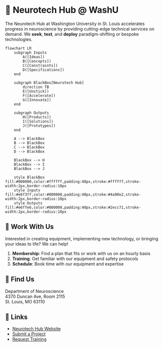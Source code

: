 # 🧠 Neurotech Hub @ WashU

The Neurotech Hub at Washington University in St. Louis accelerates progress in neuroscience by providing cutting-edge technical services on demand. We **seek**, **test**, and **deploy** paradigm-shifting or bespoke technologies.

```mermaid
flowchart LR
    subgraph Inputs
        A([Ideas])
        B([Concepts])
        C([Constraints])
        D([Specifications])
    end
    
    subgraph BlackBox[Neurotech Hub]
        direction TB
        E([Unstick])
        F([Accelerate])
        G([Innovate])
    end
    
    subgraph Outputs
        H([Products])
        I([Solutions])
        J([Prototypes])
    end
    
    A --> BlackBox
    B --> BlackBox
    C --> BlackBox
    D --> BlackBox
    
    BlackBox --> H
    BlackBox --> I
    BlackBox --> J

    style BlackBox fill:#000000,color:#ffffff,padding:40px,stroke:#ffffff,stroke-width:2px,border-radius:10px
    style Inputs fill:#e6f3ff,color:#000000,padding:40px,stroke:#4a90e2,stroke-width:2px,border-radius:10px
    style Outputs fill:#e6ffe6,color:#000000,padding:40px,stroke:#2ecc71,stroke-width:2px,border-radius:10px
```

## 🤝 Work With Us

Interested in creating equipment, implementing new technology, or bringing your ideas to life? We can help!

1. **Membership**: Find a plan that fits or work with us on an hourly basis
2. **Training**: Get familiar with our equipment and safety protocols
3. **Schedule**: Book time with our equipment and expertise

## 📍 Find Us

Department of Neuroscience  
4370 Duncan Ave, Room 2115  
St. Louis, MO 63110

## 🔗 Links
- [Neurotech Hub Website](https://neurotechhub.wustl.edu/)
- [Submit a Project](https://neurotechhub.wustl.edu/contact/submit-a-project)
- [Request Training](https://neurotechhub.wustl.edu/contact/request-training)
